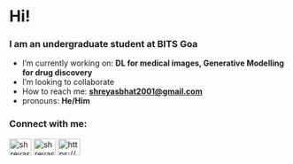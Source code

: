 <h1 align="left">Hi!</h1>
<h3 align="left">I am an undergraduate student at BITS Goa</h3>

- I’m currently working on: **DL for medical images, Generative Modelling for drug discovery**
- I’m looking to collaborate 
- How to reach me: **shreyasbhat2001@gmail.com**
- pronouns: **He/Him**

<h3 align="left">Connect with me:</h3>
<p align="left">
<a href="https://sites.google.com/goa.bits-pilani.ac.in/shreyasbhat/home" target="blank"><img align="center" src="https://cdn.jsdelivr.net/npm/simple-icons@3.0.1/icons/wordpress.svg" alt="shreyasbhat23" height="30" width="40" /></a>
<a href="https://twitter.com/shreyasbhat23" target="blank"><img align="center" src="https://cdn.jsdelivr.net/npm/simple-icons@3.0.1/icons/twitter.svg" alt="shreyasbhat23" height="30" width="40" /></a>
<a href="https://linkedin.com/in/https://www.linkedin.com/in/shreyas-bhat-73a1a451/" target="blank"><img align="center" src="https://cdn.jsdelivr.net/npm/simple-icons@3.0.1/icons/linkedin.svg" alt="https://www.linkedin.com/in/shreyas-bhat-73a1a451/" height="30" width="40" /></a>
</p>

